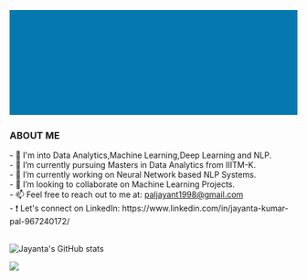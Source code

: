 ![jayant](jayant.gif) <br> 
<h3>ABOUT ME</h3>
- 🔭 I'm into Data Analytics,Machine Learning,Deep Learning and NLP. <br>
- 👀 I’m currently pursuing Masters in Data Analytics from IIITM-K. <br>
- 🌱 I’m currently working on Neural Network based NLP Systems. <br>
- 💞️ I’m looking to collaborate on Machine Learning Projects. <br>
- 📫 Feel free to reach out to me at: <a href="mailto:paljayant1998@gmail.com">paljayant1998@gmail.com</a> <br>
-  ❗ Let's connect on LinkedIn: https://www.linkedin.com/in/jayanta-kumar-pal-967240172/ <br> <br>
 
 
![Jayanta's GitHub stats](https://github-readme-stats.vercel.app/api?username=jayantapy&show_icons=true&theme=radical)

![](https://komarev.com/ghpvc/?username=jayantapy&color=blue)
<!---
Jayant017/Jayant017 is a ✨ special ✨ repository because its `README.md` (this file) appears on your GitHub profile.
You can click the Preview link to take a look at your changes.
--->
